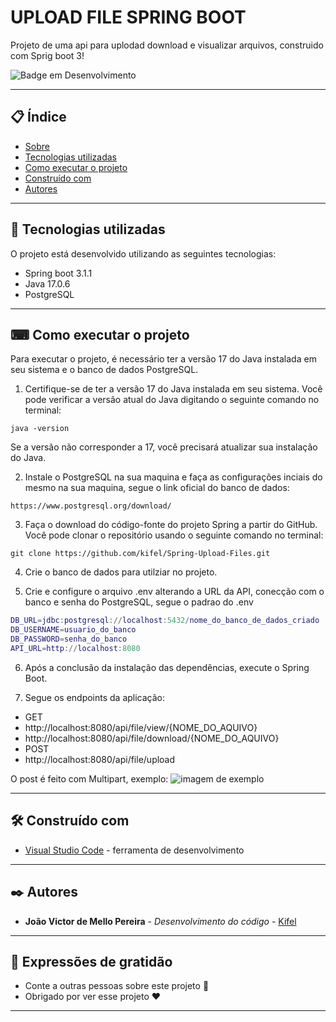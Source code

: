 # UPLOAD FILE SPRING BOOT

Projeto de uma api para uplodad download e visualizar arquivos, construido com Sprig boot 3!

![Badge em Desenvolvimento](https://img.shields.io/static/v1?label=STATUS&message=PROJETO%20EM%20TESTE&color=GREEN&style=for-the-badge)

---

## 📋 Índice

- [Sobre](#upload-file-spring-boot)
- [Tecnologias utilizadas](#-tecnologias-utilizadas)
- [Como executar o projeto](#-como-executar-o-projeto)
- [Construído com](#%EF%B8%8F-construído-com)
- [Autores](#%EF%B8%8F-autores)

---

## 🚀 Tecnologias utilizadas

O projeto está desenvolvido utilizando as seguintes tecnologias:

- Spring boot 3.1.1
- Java 17.0.6
- PostgreSQL

---

## ⌨ Como executar o projeto

Para executar o projeto, é necessário ter a versão 17 do Java instalada em seu sistema e o banco de dados PostgreSQL.

1. Certifique-se de ter a versão 17 do Java instalada em seu sistema. Você pode verificar a versão atual do Java digitando o seguinte comando no terminal:

```shell
java -version
```

Se a versão não corresponder a 17, você precisará atualizar sua instalação do Java.

2. Instale o PostgreSQL na sua maquina e faça as configurações inciais do mesmo na sua maquina, segue o link oficial do banco de dados:
```shell
https://www.postgresql.org/download/
```

3. Faça o download do código-fonte do projeto Spring a partir do GitHub. Você pode clonar o repositório usando o seguinte comando no terminal:

```shell
git clone https://github.com/kifel/Spring-Upload-Files.git
```

4. Crie o banco de dados para utilziar no projeto.

5. Crie e configure o arquivo .env alterando a URL da API, conecção com o banco e senha do PostgreSQL, segue o padrao do .env
```m
DB_URL=jdbc:postgresql://localhost:5432/nome_do_banco_de_dados_criado
DB_USERNAME=usuario_do_banco
DB_PASSWORD=senha_do_banco
API_URL=http://localhost:8080
```

6. Após a conclusão da instalação das dependências, execute o Spring Boot.

7. Segue os endpoints da aplicação:
- GET
 - http://localhost:8080/api/file/view/{NOME_DO_AQUIVO}
 - http://localhost:8080/api/file/download/{NOME_DO_AQUIVO}
- POST
 - http://localhost:8080/api/file/upload

O post é feito com Multipart, exemplo:
![imagem de exemplo](https://cdn.discordapp.com/attachments/971904895043125258/1127653025905905708/image.png)

---

## 🛠️ Construído com

- [Visual Studio Code](https://code.visualstudio.com/) - ferramenta de desenvolvimento

---

## ✒️ Autores

- **João Victor de Mello Pereira** - _Desenvolvimento do código_ - [Kifel](https://github.com/kifel)

---

## 🎁 Expressões de gratidão

- Conte a outras pessoas sobre este projeto 📢
- Obrigado por ver esse projeto ❤️

---
